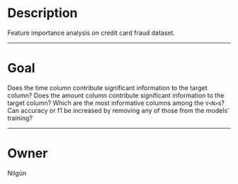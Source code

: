 # Description

Feature importance analysis on credit card fraud dataset.

---

# Goal

Does the time column contribute significant information to the target column?
Does the amount column contribute significant information to the target column?
Which are the most informative columns among the `V<N>`s?
Can accuracy or f1 be increased by removing any of those from the models' training?

---

# Owner

Nilgün
